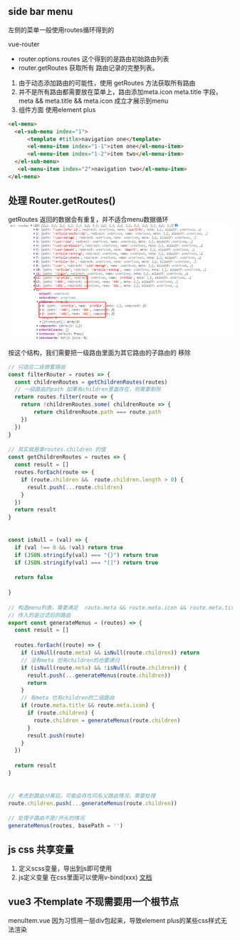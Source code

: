 ## side bar  menu

左侧的菜单一般使用routes循环得到的

vue-router 

- router.options.routes  这个得到的是路由初始路由列表
- router.getRoutes  获取所有 路由记录的完整列表。

1. 由于动态添加路由的可能性，使用 getRoutes 方法获取所有路由
2. 并不是所有路由都需要放在菜单上，路由添加meta.icon meta.title 字段，meta && meta.title && meta.icon 成立才展示到menu
3. 组件方面 使用element plus

```html
<el-menu>
  <el-sub-menu index="1">
      <template #title>navigation one</template>
      <el-menu-item index="1-1">item one</el-menu-item>
      <el-menu-item index="1-2">item two</el-menu-item>
  </el-sub-menu>
   <el-menu-item index="2">navigation two</el-menu-item>
</el-menu>
```

## 处理 Router.getRoutes()

getRoutes 返回的数据会有重复，并不适合menu数据循环
<img src="./asstes/routes.png">

按这个结构，我们需要把一级路由里面为其它路由的子路由的 移除

```javascript
// 只适应二级嵌套路由
const filterRouter = routes => {
  const childrenRoutes = getChildrenRoutes(routes)
  // 一级路由的path 如果有children里面存在，则需要剔除
  return routes.filter(route => {
    return !childrenRoutes.some( childrenRoute => {
        return childrenRoute.path === route.path
    })
  })
}

// 其实就是拿routes.children 的值
const getChildrenRoutes = routes => {
  const result = []
  routes.forEach(route => {
    if (route.children &&  route.children.length > 0) {
      result.push(...route.children)
    }
  })
  return result
}


const isNull = (val) => {
  if (val !== 0 && !val) return true
  if (JSON.stringify(val) === "{}") return true 
  if (JSON.stringify(val) === "[]") return true
  
  return false

}

// 构造menu列表，需要满足  route.meta && route.meta.icon && route.meta.title 的路由才显示在菜单中
// 传入的是过滤后的路由
export const generateMenus = (routes) => {
  const result = []

  routes.forEach((route) => {
    if (isNull(route.meta) && isNull(route.children)) return
    // 没有meta 但有children的也要递归
    if (isNull(route.meta) && !isNull(route.children)) {
      result.push(...generateMenus(route.children))
      return
    }
    // 有meta 也有children的二级路由
    if (route.meta.title && route.meta.icon) {
      if (route.children) {
        route.children = generateMenus(route.children)
      }
      result.push(route)
    }
  })

  return result
}


// 考虑到路由分离后，可能会存在同名父路由情况，需要处理
route.children.push(...generateMenus(route.children))

// 处理子路由不是/开头的情况
generateMenus(routes, basePath = '')

```


## js css 共享变量

1. 定义scss变量，导出到js即可使用
2. js定义变量  在css里面可以使用v-bind(xxx)  [文档](https://vuejs.org/api/sfc-css-features.html#v-bind-in-css)


## vue3 不template 不现需要用一个根节点


menuItem.vue 因为习惯用一层div包起来，导致element plus的某些css样式无法渲染


